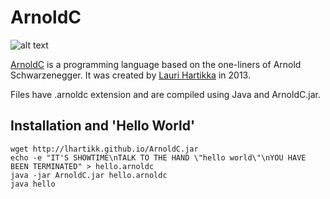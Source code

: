 # ArnoldC

![alt text](https://cdn.inquisitr.com/wp-content/uploads/2016/03/Is-Arnold-Schwarzenegger-Returning-As-Dutch-In-The-Predator-2.jpg)

[ArnoldC](https://github.com/lhartikk/ArnoldC) is a programming language based on the one-liners of Arnold Schwarzenegger. It was created by [Lauri Hartikka](https://github.com/lhartikk) in 2013.

Files have .arnoldc extension and are compiled using Java and ArnoldC.jar.

## Installation and 'Hello World'

	wget http://lhartikk.github.io/ArnoldC.jar
	echo -e "IT'S SHOWTIME\nTALK TO THE HAND \"hello world\"\nYOU HAVE BEEN TERMINATED" > hello.arnoldc
	java -jar ArnoldC.jar hello.arnoldc
	java hello

